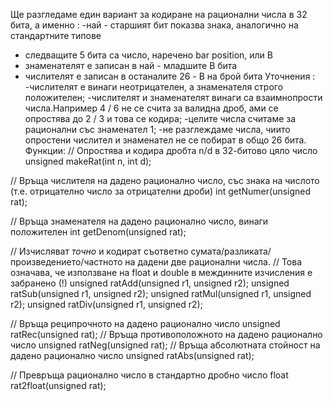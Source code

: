 Ще разгледаме един вариант за кодиране на рационални числа в 32 бита, а именно :
-най - старшият бит показва знака, аналогично на стандартните типове
- следващите 5 бита са число, наречено bar position, или B
- знаменателят е записан в най - младшите B бита
- числителят е записан в останалите 26 - B на брой бита
Уточнения :
-числителят е винаги неотрицателен, а знаменателя строго положителен;
-числителят и знаменателят винаги са взаимнопрости числа.Например 4 / 6 не се счита за валидна дроб, ами се опростява до 2 / 3 и това се кодира;
-целите числа считаме за рационални със знаменател 1;
-не разглеждаме числа, чиито опростени числител и знаменател не се побират в общо 26 бита.
Функции:
// Опростява и кодира дробта n/d в 32-битово цяло число
unsigned makeRat(int n, int d);

// Връща числителя на дадено рационално число, със знака на числото (т.е. отрицателно число за отрицателни дроби)
int getNumer(unsigned rat);

// Връща знаменателя на дадено рационално число, винаги положителен
int getDenom(unsigned rat);

// Изчисляват _точно_ и кодират съответно сумата/разликата/произведението/частното на дадени две рационални числа.
// Това означава, че използване на float и double в междинните изчисления е забранено (!)
unsigned ratAdd(unsigned r1, unsigned r2);
unsigned ratSub(unsigned r1, unsigned r2);
unsigned ratMul(unsigned r1, unsigned r2);
unsigned ratDiv(unsigned r1, unsigned r2);

// Връща реципрочното на дадено рационално число
unsigned ratRec(unsigned rat);
// Връща противоположното на дадено рационално число
unsigned ratNeg(unsigned rat);
// Връща абсолютната стойност на дадено рационално число
unsigned ratAbs(unsigned rat);

// Превръща рационално число в стандартно дробно число
float rat2float(unsigned rat);
